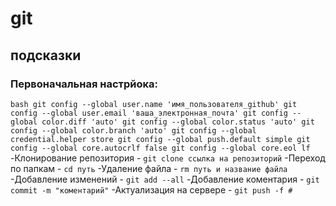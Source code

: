 # git
## подсказки
### Первоначальная настрйока:
```bash git config --global user.name 'имя_пользователя_github' git config --global user.email 'ваша_электронная_почта' git config --global color.diff 'auto' git config --global color.status 'auto' git config --global color.branch 'auto' git config --global credential.helper store git config --global push.default simple git config --global core.autocrlf false git config --global core.eol lf ```
-Клонирование репозитория - ```git clone ссылка на репозиторий```
-Переход по папкам - ```cd путь```
-Удаление файла - ```rm путь и название файла```
-Добавление изменений - ```git add --all```
-Добавление коментария - ```git commit -m "коментарий"```
-Актуализация на сервере - ```git push -f #```
